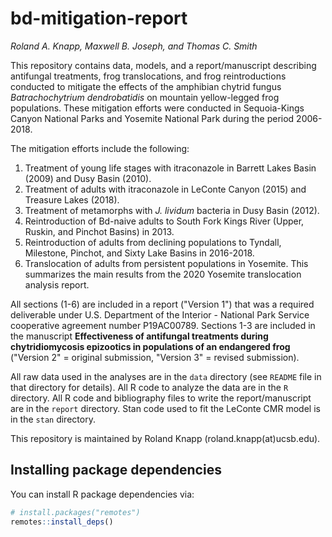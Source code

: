 # bd-mitigation-report

*Roland A. Knapp, Maxwell B. Joseph, and Thomas C. Smith*

This repository contains data, models, and a report/manuscript describing antifungal treatments, frog translocations, and frog reintroductions conducted to mitigate the effects of the amphibian chytrid fungus *Batrachochytrium dendrobatidis* on mountain yellow-legged frog populations. 
These mitigation efforts were conducted in Sequoia-Kings Canyon National Parks and Yosemite National Park during the period 2006-2018. 

The mitigation efforts include the following:
1. Treatment of young life stages with itraconazole in Barrett Lakes Basin (2009) and Dusy Basin (2010).
2. Treatment of adults with itraconazole in LeConte Canyon (2015) and Treasure Lakes (2018).
3. Treatment of metamorphs with *J. lividum* bacteria in Dusy Basin (2012).
4. Reintroduction of Bd-naive adults to South Fork Kings River (Upper, Ruskin, and Pinchot Basins) in 2013.
5. Reintroduction of adults from declining populations to Tyndall, Milestone, Pinchot, and Sixty Lake Basins in 2016-2018.
6. Translocation of adults from persistent populations in Yosemite. This summarizes the main results from the 2020 Yosemite translocation analysis report.

All sections (1-6) are included in a report ("Version 1") that was a required deliverable under U.S. Department of the Interior - National Park Service cooperative agreement number P19AC00789. 
Sections 1-3 are included in the manuscript **Effectiveness of antifungal treatments during chytridiomycosis epizootics in populations of an endangered frog** ("Version 2" = original submission, "Version 3" = revised submission). 

All raw data used in the analyses are in the `data` directory (see `README` file in that directory for details).
All R code to analyze the data are in the `R` directory. 
All R code and bibliography files to write the report/manuscript are in the `report` directory.
Stan code used to fit the LeConte CMR model is in the `stan` directory. 

This repository is maintained by Roland Knapp (roland.knapp(at)ucsb.edu).

## Installing package dependencies

You can install R package dependencies via:

```r
# install.packages("remotes")
remotes::install_deps()
```
